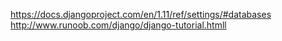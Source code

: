 https://docs.djangoproject.com/en/1.11/ref/settings/#databases
http://www.runoob.com/django/django-tutorial.htmll



<link rel="stylesheet" href="{% static '' %}" />

<script type="text/javascript" src="{% static '' %}" />